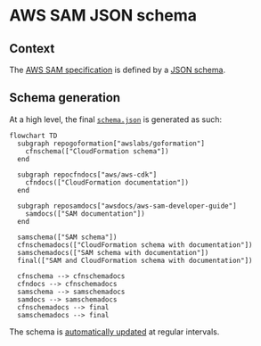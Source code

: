 # AWS SAM JSON schema

## Context

The [AWS SAM specification](https://docs.aws.amazon.com/serverless-application-model/latest/developerguide/sam-specification.html) is defined by a [JSON schema](https://github.com/aws/serverless-application-model/discussions/2645).

## Schema generation

At a high level, the final [`schema.json`](https://github.com/aws/serverless-application-model/blob/develop/samtranslator/schema/schema.json) is generated as such:

```mermaid
flowchart TD
  subgraph repogoformation["awslabs/goformation"]
    cfnschema(["CloudFormation schema"])
  end
  
  subgraph repocfndocs["aws/aws-cdk"]
    cfndocs(["CloudFormation documentation"])
  end

  subgraph reposamdocs["awsdocs/aws-sam-developer-guide"]
    samdocs(["SAM documentation"])
  end
  
  samschema(["SAM schema"])
  cfnschemadocs(["CloudFormation schema with documentation"])
  samschemadocs(["SAM schema with documentation"])
  final(["SAM and CloudFormation schema with documentation"])

  cfnschema --> cfnschemadocs
  cfndocs --> cfnschemadocs
  samschema --> samschemadocs
  samdocs --> samschemadocs
  cfnschemadocs --> final
  samschemadocs --> final
```

The schema is [automatically updated](https://github.com/aws/serverless-application-model/blob/develop/.github/workflows/schema.yml) at regular intervals.
